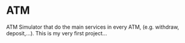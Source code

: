 # ATM
 ATM Simulator that do the main services in every ATM, (e.g. withdraw, deposit,...). This is my very first project...
